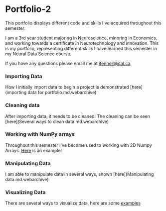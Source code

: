 # Portfolio-2
This portfolio displays different code and skills I've acquired throughout this semester.

I am a 3rd year student majoring in Neuroscience, minoring in Economics, and working towards a certificate in Neurotechnology and innovation. This is my portfolio, representing different skills I have learned this semester in my Neural Data Science course.

If you have any questions please email me at [jfennell@dal.ca](mailto:jfennell@dal.ca)


### Importing Data
How I initially import data to begin a project is demonstrated [here](importing data for portfolio.md.webarchive)


### Cleaning data
After importing data, it needs to be cleaned! The cleaning can be seen [here](Several ways to clean data.md.webarchive)


### Working with NumPy arrays
Throughout this semester I've become used to working with 2D Numpy Arrays. [Here](NumPyarraysportfolio.md.webarchive) is an example!

### Manipulating Data
I am able to manipulate data in several ways, shown [here](Manipulating data.md.webarchive) 

### Visualizing Data
There are several ways to visualize data, here are some [examples](https://github.com/JillFennell/Portfolio-2/blob/main/Data%20visualization.md.webarchive)



